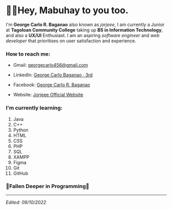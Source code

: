 # 🙋‍♂️Hey, Mabuhay to you too.

I'm **George Carlo R. Baganao** also known as *jorjeee*, I am currently a Junior at **Tagoloan Community College** taking up **BS in Information Technology**, and also a **UX/UI** Enthusiast. I am an aspiring *software engineer* and *web developer* that prioritises on user satisfaction and experience. 

### How to reach me: 
- Gmail: georgecarlo456@gmail.com

- LinkedIn: [George Carlo Baganao · 3rd](https://www.linkedin.com/in/george-carlo-baganao-3rd-444b5b1b4/)

- Facebook: [George Carlo R. Baganao](https://www.facebook.com/ArKNT7)

- Website: [Jorjeee Official Website]([jorjeee.github.io](https://jorjeee.github.io/))

### I'm currently learning:
1. Java
2. C++
3. Python
4. HTML
5. CSS
6. PHP
7. SQL
8. XAMPP
9. Figma
10. Git
11. GitHub

### 💞Fallen Deeper in Programming💞
---

*Edited: 09/10/2022*

<!--
**jorjeee/jorjeee** is a ✨ _special_ ✨ repository because its `README.md` (this file) appears on your GitHub profile.

Here are some ideas to get you started:

- 🔭 I’m currently working on ...
- 🌱 I’m currently learning ...
- 👯 I’m looking to collaborate on ...
- 🤔 I’m looking for help with ...
- 💬 Ask me about ...
- 📫 How to reach me: ...
- 😄 Pronouns: ...
- ⚡ Fun fact: ...
-->

